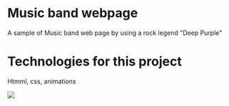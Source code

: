 <h1> Music band webpage</h1>

A sample of Music band web page by using a rock legend "Deep Purple"

<h1> Technologies for this project </h1>

Htmml, css, animations

![](screen.gif)
